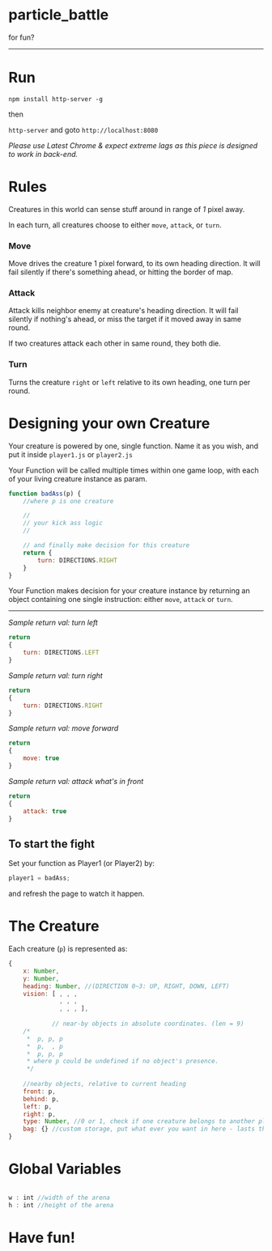 # particle_battle
for fun?



-----------
# Run

`npm install http-server -g`

then

```http-server``` and goto ```http://localhost:8080```

*Please use Latest Chrome & expect extreme lags as this piece is designed to work in back-end.*


# Rules

Creatures in this world can sense stuff around in range of *1* pixel away. 

In each turn, all creatures choose to either `move`, `attack`, or `turn`. 

### Move
Move drives the creature 1 pixel forward, to its own heading direction. It will fail silently if there's something ahead, or hitting the border of map.

### Attack
Attack kills neighbor enemy at creature's heading direction. It will fail silently if nothing's ahead, or miss the target if it moved away in same round.

If two creatures attack each other in same round, they both die.

### Turn
Turns the creature `right` or `left` relative to its own heading, one turn per round. 


# Designing your own Creature

Your creature is powered by one, single function. Name it as you wish, and put it inside `player1.js` or `player2.js`


Your Function will be called multiple times within one game loop, with each of your living creature instance as param. 


```javascript
function badAss(p) { 
    //where p is one creature

    //
    // your kick ass logic
    //

    // and finally make decision for this creature
    return {
        turn: DIRECTIONS.RIGHT
    }
}
```


Your Function makes decision for your creature instance by returning an object containing one single instruction: either `move`, `attack` or `turn`.

-------
*Sample return val: turn left*
```javascript
return
{
    turn: DIRECTIONS.LEFT
}
```

*Sample return val: turn right*
```javascript
return 
{
    turn: DIRECTIONS.RIGHT
}
```

*Sample return val: move forward*
```javascript
return 
{
    move: true
}
```

*Sample return val: attack what's in front*
```javascript
return 
{
    attack: true
}
```


## To start the fight
Set your function as Player1 (or Player2) by:
```javascript
player1 = badAss;
```

and refresh the page to watch it happen.




# The Creature

Each creature (`p`) is represented as:

```javascript
{
    x: Number, 
    y: Number,
    heading: Number, //(DIRECTION 0~3: UP, RIGHT, DOWN, LEFT)
    vision: [ , , , 
              , , ,
              , , , ], 
            
            // near-by objects in absolute coordinates. (len = 9)
    /*  
     *  p, p, p
     *  p,  , p
     *  p, p, p
     * where p could be undefined if no object's presence.
     */
    
    //nearby objects, relative to current heading
    front: p,
    behind: p,
    left: p,
    right: p,
    type: Number, //0 or 1, check if one creature belongs to another player by p.type != p2.type
    bag: {} //custom storage, put what ever you want in here - lasts throughout creatures' life cycle.
}
```

# Global Variables

``` javascript

w : int //width of the arena
h : int //height of the arena

```

# Have fun!